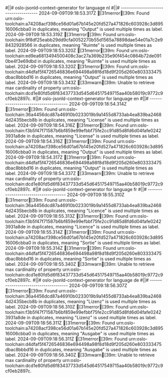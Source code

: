 #||# oslo-jsonld-context-generator for language nl
#||# -------------------------------------
2024-09-09T09:18:53.317Z [31merror[39m: Found urn:oslo-toolchain:a74208acf398ce56d01a67b145e20fd527a471826c603928c3d89516006cbba0 in duplicates, meaning "Output" is used multiple times as label.
2024-09-09T09:18:53.319Z [31merror[39m: Found urn:oslo-toolchain:9f8df25eabb29dd9cfa0052270b55d1565a78898dae54e01a7c2e98432928566 in duplicates, meaning "Ruimte" is used multiple times as label.
2024-09-09T09:18:53.320Z [31merror[39m: Found urn:oslo-toolchain:ed9ea6813494500408c3ac27a369b235e90f454c0864b72de0910be4f3e69dbd in duplicates, meaning "Ruimte" is used multiple times as label.
2024-09-09T09:18:53.320Z [31merror[39m: Found urn:oslo-toolchain:d4dfaf5f4726546836e694498a98f8d18d9f205d260e803333475dbac8bbbd16 in duplicates, meaning "Output" is used multiple times as label.
2024-09-09T09:18:53.343Z [33mwarn[39m: Unable to retrieve max cardinality of property urn:oslo-toolchain:dcd1e80fd5d6f83437733d545d64517549715aa40b58019c9772c9cf0eb2897c.
#||# oslo-jsonld-context-generator for language en
#||# -------------------------------------
2024-09-09T09:18:54.314Z [31merror[39m: Found urn:oslo-toolchain:36a4456dcd87a46910b0233019b9a1455d8733ab4ea839ba24684d2435becb8b in duplicates, meaning "License" is used multiple times as label.
2024-09-09T09:18:54.316Z [31merror[39m: Found urn:oslo-toolchain:f3b5f47f71587b6bf859e99efbbf75fe2cc91d85d8fd6d04fafe02423931a8de in duplicates, meaning "License" is used multiple times as label.
2024-09-09T09:18:54.316Z [31merror[39m: Found urn:oslo-toolchain:a74208acf398ce56d01a67b145e20fd527a471826c603928c3d89516006cbba0 in duplicates, meaning "Output" is used multiple times as label.
2024-09-09T09:18:54.317Z [31merror[39m: Found urn:oslo-toolchain:d4dfaf5f4726546836e694498a98f8d18d9f205d260e803333475dbac8bbbd16 in duplicates, meaning "Output" is used multiple times as label.
2024-09-09T09:18:54.337Z [33mwarn[39m: Unable to retrieve max cardinality of property urn:oslo-toolchain:dcd1e80fd5d6f83437733d545d64517549715aa40b58019c9772c9cf0eb2897c.
#||# oslo-jsonld-context-generator for language fr
#||# -------------------------------------
2024-09-09T09:18:55.310Z [31merror[39m: Found urn:oslo-toolchain:36a4456dcd87a46910b0233019b9a1455d8733ab4ea839ba24684d2435becb8b in duplicates, meaning "Licence" is used multiple times as label.
2024-09-09T09:18:55.313Z [31merror[39m: Found urn:oslo-toolchain:f3b5f47f71587b6bf859e99efbbf75fe2cc91d85d8fd6d04fafe02423931a8de in duplicates, meaning "Licence" is used multiple times as label.
2024-09-09T09:18:55.314Z [31merror[39m: Found urn:oslo-toolchain:a74208acf398ce56d01a67b145e20fd527a471826c603928c3d89516006cbba0 in duplicates, meaning "Sortie" is used multiple times as label.
2024-09-09T09:18:55.314Z [31merror[39m: Found urn:oslo-toolchain:d4dfaf5f4726546836e694498a98f8d18d9f205d260e803333475dbac8bbbd16 in duplicates, meaning "Sortie" is used multiple times as label.
2024-09-09T09:18:55.340Z [33mwarn[39m: Unable to retrieve max cardinality of property urn:oslo-toolchain:dcd1e80fd5d6f83437733d545d64517549715aa40b58019c9772c9cf0eb2897c.
#||# oslo-jsonld-context-generator for language de
#||# -------------------------------------
2024-09-09T09:18:56.307Z [31merror[39m: Found urn:oslo-toolchain:36a4456dcd87a46910b0233019b9a1455d8733ab4ea839ba24684d2435becb8b in duplicates, meaning "Lizenz" is used multiple times as label.
2024-09-09T09:18:56.310Z [31merror[39m: Found urn:oslo-toolchain:f3b5f47f71587b6bf859e99efbbf75fe2cc91d85d8fd6d04fafe02423931a8de in duplicates, meaning "Lizenz" is used multiple times as label.
2024-09-09T09:18:56.311Z [31merror[39m: Found urn:oslo-toolchain:a74208acf398ce56d01a67b145e20fd527a471826c603928c3d89516006cbba0 in duplicates, meaning "Ausgabe" is used multiple times as label.
2024-09-09T09:18:56.311Z [31merror[39m: Found urn:oslo-toolchain:d4dfaf5f4726546836e694498a98f8d18d9f205d260e803333475dbac8bbbd16 in duplicates, meaning "Ausgabe" is used multiple times as label.
2024-09-09T09:18:56.340Z [33mwarn[39m: Unable to retrieve max cardinality of property urn:oslo-toolchain:dcd1e80fd5d6f83437733d545d64517549715aa40b58019c9772c9cf0eb2897c.
